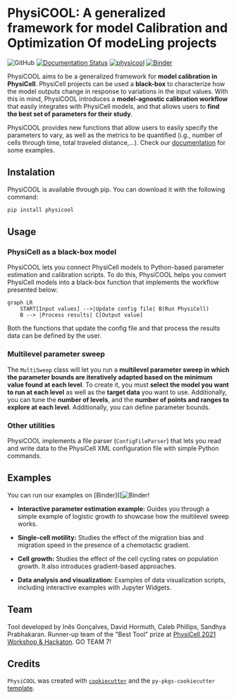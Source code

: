 # PhysiCOOL: A generalized framework for model Calibration and Optimization Of modeLing projects

![GitHub](https://img.shields.io/github/license/iggoncalves/PhysiCOOL)
[![Documentation Status](https://readthedocs.org/projects/physicool/badge/?version=latest)](https://physicool.readthedocs.io/en/latest/?badge=latest)
[![physicool](https://github.com/IGGoncalves/PhysiCOOL/actions/workflows/python-package.yml/badge.svg)](https://github.com/IGGoncalves/PhysiCOOL/actions/workflows/python-package.yml)
[![Binder](https://mybinder.org/badge_logo.svg)](https://mybinder.org/v2/gh/IGGoncalves/PhysiCOOL/HEAD?urlpath=%2Ftree%2Fexamples)

PhysiCOOL aims to be a generalized framework for **model calibration in PhysiCell**. PhysiCell projects can be used a **black-box** to characterize how the model outputs change in response to variations in the input values. With this in mind, PhysiCOOL introduces a **model-agnostic calibration workflow** that easily integrates with PhysiCell models, and that allows users to **find the best set of parameters for their study**.

PhysiCOOL provides new functions that allow users to easily specify the parameters to vary, as well as the metrics to be quantified (i.g., number of cells through time, total traveled distance,...). Check our [documentation](https://physicool.readthedocs.io) for some examples.

## Instalation

PhysiCOOL is available through pip. You can download it with the following command:

```sh
pip install physicool
```

## Usage

### PhysiCell as a black-box model

PhysiCOOL lets you connect PhysiCell models to Python-based parameter estimation and calibration scripts. To do this, PhysiCOOL helps you convert PhysiCell models into a black-box function that implements the workflow presented below:

```mermaid
graph LR
    START[Input values] -->|Update config file| B(Run PhysiCell)
    B --> |Process results| C[Output value]
```

Both the functions that update the config file and that process the results data can be defined by the user.

### Multilevel parameter sweep

The `MultiSweep` class will let you run a **multilevel parameter sweep in which the parameter bounds are iteratively adapted based on the minimum value found at each level**. To create it, you must **select the model you want to run at each level** as well as the **target data** you want to use. Additionally, you can tune the **number of levels**, and the **number of points and ranges to explore at each level**. Additionally, you can define parameter bounds.

### Other utilities

PhysiCOOL implements a file parser (`ConfigFileParser`) that lets you read and write data to the PhysiCell XML configuration file with simple Python commands.

## Examples

You can run our examples on [Binder]([![Binder](https://mybinder.org/v2/gh/IGGoncalves/PhysiCOOL/HEAD?urlpath=%2Ftree%2Fexamples)!

- **Interactive parameter estimation example:**
Guides you through a simple example of logistic growth to showcase how the multilevel sweep works.

- **Single-cell motility:**
Studies the effect of the migration bias and migration speed in the presence of a chemotactic gradient.

- **Cell growth:**
Studies the effect of the cell cycling rates on population growth. It also introduces gradient-based approaches.

- **Data analysis and visualization:**
Examples of data visualization scripts, including interactive examples with Jupyter Widgets.

## Team

Tool developed by Inês Gonçalves, David Hormuth, Caleb Phillips, Sandhya Prabhakaran. Runner-up team of the "Best Tool" prize at [PhysiCell 2021 Workshop & Hackaton](http://physicell.org/ws2021/#apply). GO TEAM 7!

## Credits

`PhysiCOOL` was created with [`cookiecutter`](https://cookiecutter.readthedocs.io/en/latest/) and the `py-pkgs-cookiecutter` [template](https://github.com/py-pkgs/py-pkgs-cookiecutter).
